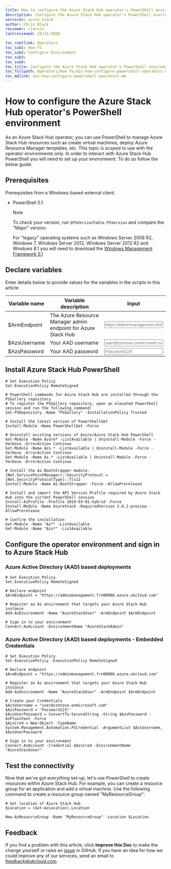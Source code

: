 ```yaml
---
title: How to configure the Azure Stack Hub operator's PowerShell environment
description: Configure the Azure Stack Hub operator's PowerShell environment
services: azure-stack
author: Chris Black
reviewer: rjarvis
lastreviewed: 25/11/2020

toc_rootlink: Operators
toc_sub1: How To
toc_sub2: Configure Environment
toc_sub3:
toc_sub4:
toc_title: Configure the Azure Stack Hub operator's PowerShell environment
toc_fullpath: Operators/How To/azs-how-configure-powershell-operators.md
toc_mdlink: azs-how-configure-powershell-operators.md
---
```


# How to configure the Azure Stack Hub operator's PowerShell environment

As an Azure Stack Hub operator, you can use PowerShell to manage Azure Stack Hub resources such as create virtual machines, deploy Azure Resource Manager templates, etc. This topic is scoped to use with the operator environments only. In order to interact with Azure Stack Hub PowerShell you will need to set up your environment. To do so follow the below guide:

## Prerequisites

Prerequisites from a Windows-based external client.

- PowerShell 5.1

  > [!NOTE]
  > To check your version, run `$PSVersionTable.PSVersion` and compare the "Major" version.
  >
  > For "legacy" operating systems such as Windows Server 2008 R2, Windows 7, Windows Server 2012, Windows Server 2012 R2 and Windows 8.1 you will need to download the [Windows Management Framework 5.1](https://docs.microsoft.com/en-us/powershell/wmf/5.1/install-configure)

## Declare variables

Enter details below to provide values for the variables in the scripts in this article:

| Variable name  | Variable description                                      | Input            |
|----------------|-----------------------------------------------------------|------------------|
| \$ArmEndpoint   | The Azure Resource Manager admin endpoint for Azure Stack Hub | <form oninput="result.value=armendpoint.value;result2.value=armendpoint.value" id="armendpoint" style="display: inline;"><input type="text" id="armendpoint" name="armendpoint" style="display: inline;" placeholder="https://adminmanagement.frn00006.azure.ukcloud.com"/></form> |
| \$AzsUsername  | Your AAD username                                         | <form oninput="result.value=username.value" id="username" style="display: inline;"><input type="text" id="username" name="username" style="display: inline;" placeholder="user@contoso.onmicrosoft.com"/></form> |
| \$AzsPassword  | Your AAD password                                         | <form oninput="result.value=password.value" id="password" style="display: inline;"><input type="text" id="password" name="password" style="display: inline;" placeholder="Password123!"/></form> |

## Install Azure Stack Hub PowerShell

<pre><code class="language-PowerShell"># Set Execution Policy
Set-ExecutionPolicy RemoteSigned
  
# PowerShell commands for Azure Stack Hub are installed through the PSGallery repository
# To register the PSGallery repository, open an elevated PowerShell session and run the following command:
Set-PSRepository -Name "PSGallery" -InstallationPolicy Trusted

# Install the latest version of PowerShellGet
Install-Module -Name PowerShellGet -Force

# Uninstall existing versions of Azure/Azure Stack Hub PowerShell
Get-Module -Name Azure* -ListAvailable | Uninstall-Module -Force -Verbose -ErrorAction Continue
Get-Module -Name Azs.* -ListAvailable | Uninstall-Module -Force -Verbose -ErrorAction Continue
Get-Module -Name Az.* -ListAvailable | Uninstall-Module -Force -Verbose -ErrorAction Continue

# Install the Az.BootStrapper module.
[Net.ServicePointManager]::SecurityProtocol = [Net.SecurityProtocolType]::Tls12
Install-Module -Name Az.BootStrapper -Force -AllowPrerelease

# Install and import the API Version Profile required by Azure Stack Hub into the current PowerShell session
Install-AzProfile -Profile 2019-03-01-hybrid -Force
Install-Module -Name AzureStack -RequiredVersion 2.0.2-preview -AllowPrerelease

# Confirm the installation
Get-Module -Name "Az*" -ListAvailable
Get-Module -Name "Azs*" -ListAvailable
</code></pre>

## Configure the operator environment and sign in to Azure Stack Hub

### Azure Active Directory (AAD) based deployments

<pre><code class="language-PowerShell"># Set Execution Policy
Set-ExecutionPolicy RemoteSigned

# Declare endpoint
$ArmEndpoint = "<output form="armendpoint" name="result" style="display: inline;">https://adminmanagement.frn00006.azure.ukcloud.com</output>"

# Register an Az environment that targets your Azure Stack Hub instance
Add-AzEnvironment -Name "AzureStackUser" -ArmEndpoint $ArmEndpoint

# Sign in to your environment
Connect-AzAccount -EnvironmentName "AzureStackAdmin"
</code></pre>

### Azure Active Directory (AAD) based deployments - Embedded Credentials

<pre><code class="language-PowerShell"># Set Execution Policy
Set-ExecutionPolicy -ExecutionPolicy RemoteSigned

# Declare endpoint
$ArmEndpoint = "<output form="armendpoint" name="result2" style="display: inline;">https://adminmanagement.frn00006.azure.ukcloud.com</output>"

# Register an Az environment that targets your Azure Stack Hub instance
Add-AzEnvironment -Name "AzureStackUser" -ArmEndpoint $ArmEndpoint

# Create your Credentials
$AzsUsername = "<output form="username" name="result" style="display: inline;">user@contoso.onmicrosoft.com</output>"
$AzsPassword = '<output form="password" name="result" style="display: inline;">Password123!</output>'
$AzsUserPassword = ConvertTo-SecureString -String $AzsPassword -AsPlainText -Force
$AzsCred = New-Object -TypeName System.Management.Automation.PSCredential -ArgumentList $AzsUsername, $AzsUserPassword

# Sign in to your environment
Connect-AzAccount -Credential $AzsCred -EnvironmentName "AzureStackUser"
</code></pre>

## Test the connectivity

Now that we've got everything set-up, let's use PowerShell to create resources within Azure Stack Hub. For example, you can create a resource group for an application and add a virtual machine. Use the following command to create a resource group named "MyResourceGroup":

<pre><code class="language-PowerShell"># Get location of Azure Stack Hub
$Location = (Get-AzLocation).Location

New-AzResourceGroup -Name "MyResourceGroup" -Location $Location
</code></pre>

## Feedback

If you find a problem with this article, click **Improve this Doc** to make the change yourself or raise an [issue](https://github.com/UKCloud/documentation/issues) in GitHub. If you have an idea for how we could improve any of our services, send an email to <feedback@ukcloud.com>.
